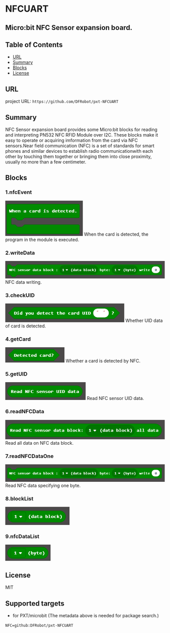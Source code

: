 # NFCUART

## Micro:bit NFC Sensor expansion board.

## Table of Contents

* [URL](#url)
* [Summary](#summary)
* [Blocks](#blocks)
* [License](#license)

## URL
project URL: ```https://github.com/DFRobot/pxt-NFCUART```

## Summary
NFC Sensor expansion board provides some Micro:bit blocks for reading and interpreting PN532 NFC RFID Module over I2C. These blocks make it easy to operate or acquiring imformation from the card via NFC sensors.Near field communication (NFC) is a set of standards for smart phones and similar devices to establish radio communicationwith each other by touching them together or bringing them into close proximity, usually no more than a few centimeter.

## Blocks
### 1.nfcEvent
![image](https://github.com/shanluoMu/pxt-NFCUART/blob/master/image/nfcEvent.png)
When the card is detected, the program in the module is executed.

### 2.writeData
![image](https://github.com/shanluoMu/pxt-NFCUART/blob/master/image/writeData.png)
NFC data writing.

### 3.checkUID
![image](https://github.com/shanluoMu/pxt-NFCUART/blob/master/image/checkUID.png)
Whether UID data of card is detected.

### 4.getCard
![image](https://github.com/shanluoMu/pxt-NFCUART/blob/master/image/getCard.png)
Whether a card is detected by NFC.

### 5.getUID
![image](https://github.com/shanluoMu/pxt-NFCUART/blob/master/image/getUID.png)
Read NFC sensor UID data.

### 6.readNFCData
![image](https://github.com/shanluoMu/pxt-NFCUART/blob/master/image/readNFCData.png)
Read all data on NFC data block.

### 7.readNFCDataOne
![image](https://github.com/shanluoMu/pxt-NFCUART/blob/master/image/writeData.png)
Read NFC data specifying one byte.

### 8.blockList
![image](https://github.com/shanluoMu/pxt-NFCUART/blob/master/image/blockList.png)

### 9.nfcDataList
![image](https://github.com/shanluoMu/pxt-NFCUART/blob/master/image/nfcDataList.png)

## License

MIT

## Supported targets

* for PXT/microbit
(The metadata above is needed for package search.)
```package
NFC=github:DFRobot/pxt-NFCUART
```
